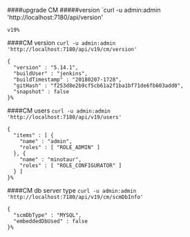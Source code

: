 ####upgrade CM
#####version
`curl -u admin:admin 'http://localhost:7180/api/version' 
```aidl
v19% 
````
####CM version
`curl -u admin:admin 'http://localhost:7180/api/v19/cm/version'`

```aidl
{
  "version" : "5.14.1",
  "buildUser" : "jenkins",
  "buildTimestamp" : "20180207-1728",
  "gitHash" : "f253d8e2b9cf5cb61a2f1ba1bf71de6fb603add0",
  "snapshot" : false
}% 
```
####CM users
`curl -u admin:admin 'http://localhost:7180/api/v19/users'`
```aidl
{
  "items" : [ {
    "name" : "admin",
    "roles" : [ "ROLE_ADMIN" ]
  }, {
    "name" : "minotaur",
    "roles" : [ "ROLE_CONFIGURATOR" ]
  } ]
}%
```
####CM db server type
`curl -u admin:admin 'http://localhost:7180/api/v19/cm/scmDbInfo'`
```aidl
{
  "scmDbType" : "MYSQL",
  "embeddedDbUsed" : false
}%
```